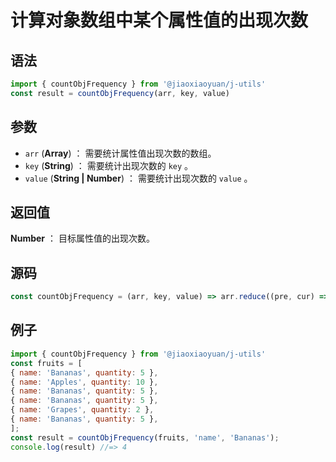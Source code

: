 
# 计算对象数组中某个属性值的出现次数

## 语法

```js
import { countObjFrequency } from '@jiaoxiaoyuan/j-utils'
const result = countObjFrequency(arr, key, value)
```

## 参数

- `arr` (**Array**) ： 需要统计属性值出现次数的数组。
- `key` (**String**) ： 需要统计出现次数的 `key` 。
- `value` (**String | Number**) ： 需要统计出现次数的 `value` 。

## 返回值

**Number** ： 目标属性值的出现次数。

## 源码

```js
const countObjFrequency = (arr, key, value) => arr.reduce((pre, cur) => (cur[key] === value ? pre + 1 : pre + 0), 0);
```

## 例子


```js
import { countObjFrequency } from '@jiaoxiaoyuan/j-utils'
const fruits = [
{ name: 'Bananas', quantity: 5 },
{ name: 'Apples', quantity: 10 },
{ name: 'Bananas', quantity: 5 },
{ name: 'Bananas', quantity: 5 },
{ name: 'Grapes', quantity: 2 },
{ name: 'Bananas', quantity: 5 },
];
const result = countObjFrequency(fruits, 'name', 'Bananas');
console.log(result) //=> 4
```